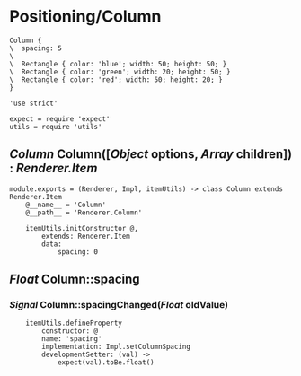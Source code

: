 Positioning/Column
==================

```style
Column {
\  spacing: 5
\
\  Rectangle { color: 'blue'; width: 50; height: 50; }
\  Rectangle { color: 'green'; width: 20; height: 50; }
\  Rectangle { color: 'red'; width: 50; height: 20; }
}
```

	'use strict'

	expect = require 'expect'
	utils = require 'utils'

*Column* Column([*Object* options, *Array* children]) : *Renderer.Item*
-----------------------------------------------------------------------

	module.exports = (Renderer, Impl, itemUtils) -> class Column extends Renderer.Item
		@__name__ = 'Column'
		@__path__ = 'Renderer.Column'

		itemUtils.initConstructor @,
			extends: Renderer.Item
			data:
				spacing: 0

*Float* Column::spacing
-----------------------

### *Signal* Column::spacingChanged(*Float* oldValue)

		itemUtils.defineProperty
			constructor: @
			name: 'spacing'
			implementation: Impl.setColumnSpacing
			developmentSetter: (val) ->
				expect(val).toBe.float()

